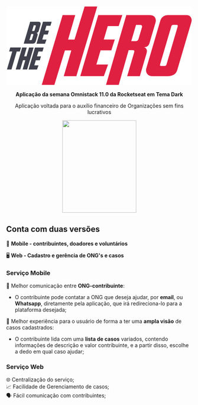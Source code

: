 <p align="center">
<img src="/frontend/src/assets/logo.svg">

<p align="center">
  <strong>Aplicação da semana Omnistack 11.0 da Rocketseat em Tema Dark</strong>

<p align="center">
 Aplicação voltada para o auxílio financeiro de Organizações sem fins lucrativos
  

<p align="center">
 <img src="https://s3.wasabisys.com/hapfun/2017/03/gif-empolgada.gif" width="200" height="250">    
 
## Conta com duas versões    

📲️ __Mobile - contribuintes, doadores e voluntários__  

🖥️ __Web - Cadastro e gerência de ONG's e casos__      

 
### Serviço Mobile

  
🤝️ Melhor comunicação entre __ONG-contribuinte__: 
  
   - O contribuinte pode contatar a ONG que deseja ajudar, por __email__, ou __Whatsapp__, diretamente pela aplicação, que        irá redireciona-lo para a plataforma desejada;
      
  
🤳️ Melhor experiência para o usuário de forma a ter uma __ampla visão__ de casos cadastrados:
  
   - O contribuinte lida com uma __lista de casos__ variados, contendo informações de descrição e valor contribuinte, e a          partir disso, escolhe a dedo em qual caso ajudar;
    
  

### Serviço Web 

🌐️ Centralização do serviço;  
📈️ Facilidade de Gerenciamento de casos;  
🗣️ Fácil comunicação com contribuintes;  
